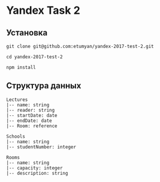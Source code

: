 # Yandex Task 2

## Установка

`git clone git@github.com:etumyan/yandex-2017-test-2.git`

`cd yandex-2017-test-2`

`npm install`

## Структура данных

```
Lectures
|-- name: string
|-- reader: string
|-- startDate: date
|-- endDate: date
|-- Room: reference

Schools
|-- name: string
|-- studentNumber: integer

Rooms
|-- name: string
|-- capacity: integer
|-- description: string
```
